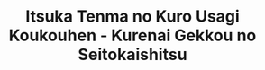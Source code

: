 --- 
title: "Itsuka Tenma no Kuro Usagi Koukouhen - Kurenai Gekkou no Seitokaishitsu"
publishdate: "2019-6-11T16:48:46+02:00"
src: "https://365manga.net/manga/itsuka-tenma-no-kuro-usagi-koukouhen-kurenai-gekkou-no-seitokaishitsu"
image: "https://data.365manga.net/images/thumbnails/16103-itsuka-tenma-no-kuro-usagi-koukouhen-kurenai-gekkou-no-seitokaishitsu.jpg"
description: ""
---